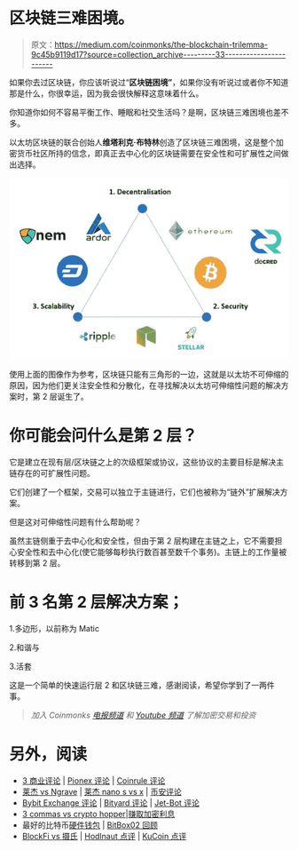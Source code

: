 # 区块链三难困境。

> 原文：<https://medium.com/coinmonks/the-blockchain-trilemma-9c45b9119d17?source=collection_archive---------33----------------------->

如果你去过区块链，你应该听说过“**区块链困境”**，如果你没有听说过或者你不知道那是什么，你很幸运，因为我会很快解释这意味着什么。

你知道你如何不容易平衡工作、睡眠和社交生活吗？是啊，区块链三难困境也差不多。

以太坊区块链的联合创始人**维塔利克·布特林**创造了区块链三难困境，这是整个加密货币社区所持的信念，即真正去中心化的区块链需要在安全性和可扩展性之间做出选择。

![](img/ed050e1c0da547ebd097ef06460fdfe1.png)

使用上面的图像作为参考，区块链只能有三角形的一边，这就是以太坊不可伸缩的原因，因为他们更关注安全性和分散化，在寻找解决以太坊可伸缩性问题的解决方案时，第 2 层诞生了。

# 你可能会问什么是第 2 层？

它是建立在现有层/区块链之上的次级框架或协议，这些协议的主要目标是解决主链存在的可扩展性问题。

它们创建了一个框架，交易可以独立于主链进行，它们也被称为“链外”扩展解决方案。

但是这对可伸缩性问题有什么帮助呢？

虽然主链侧重于去中心化和安全性，但由于第 2 层构建在主链之上，它不需要担心安全性和去中心化(使它能够每秒执行数百甚至数千个事务)。主链上的工作量被转移到第 2 层。

# 前 3 名第 2 层解决方案；

1.多边形，以前称为 Matic

2.和谐与

3.活套

这是一个简单的快速运行层 2 和区块链三难，感谢阅读，希望你学到了一两件事。

> *加入 Coinmonks* [*电报频道*](https://t.me/coincodecap) *和* [*Youtube 频道*](https://www.youtube.com/c/coinmonks/videos) *了解加密交易和投资*

# 另外，阅读

*   [3 商业评论](/coinmonks/3commas-review-an-excellent-crypto-trading-bot-2020-1313a58bec92) | [Pionex 评论](https://coincodecap.com/pionex-review-exchange-with-crypto-trading-bot) | [Coinrule 评论](/coinmonks/coinrule-review-2021-a-beginner-friendly-crypto-trading-bot-daf0504848ba)
*   [莱杰 vs Ngrave](/coinmonks/ledger-vs-ngrave-zero-7e40f0c1d694) | [莱杰 nano s vs x](/coinmonks/ledger-nano-s-vs-x-battery-hardware-price-storage-59a6663fe3b0) | [币安评论](/coinmonks/binance-review-ee10d3bf3b6e)
*   [Bybit Exchange 评论](/coinmonks/bybit-exchange-review-dbd570019b71) | [Bityard 评论](https://coincodecap.com/bityard-reivew) | [Jet-Bot 评论](https://coincodecap.com/jet-bot-review)
*   [3 commas vs crypto hopper](/coinmonks/3commas-vs-pionex-vs-cryptohopper-best-crypto-bot-6a98d2baa203)|[赚取加密利息](/coinmonks/earn-crypto-interest-b10b810fdda3)
*   最好的比特币[硬件钱包](/coinmonks/hardware-wallets-dfa1211730c6) | [BitBox02 回顾](/coinmonks/bitbox02-review-your-swiss-bitcoin-hardware-wallet-c36c88fff29)
*   [BlockFi vs 摄氏](/coinmonks/blockfi-vs-celsius-vs-hodlnaut-8a1cc8c26630) | [Hodlnaut 点评](/coinmonks/hodlnaut-review-best-way-to-hodl-is-to-earn-interest-on-your-bitcoin-6658a8c19edf) | [KuCoin 点评](https://coincodecap.com/kucoin-review)